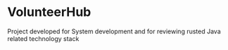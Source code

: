# VolunteerHub
Project developed for System development and for reviewing rusted Java related technology stack
